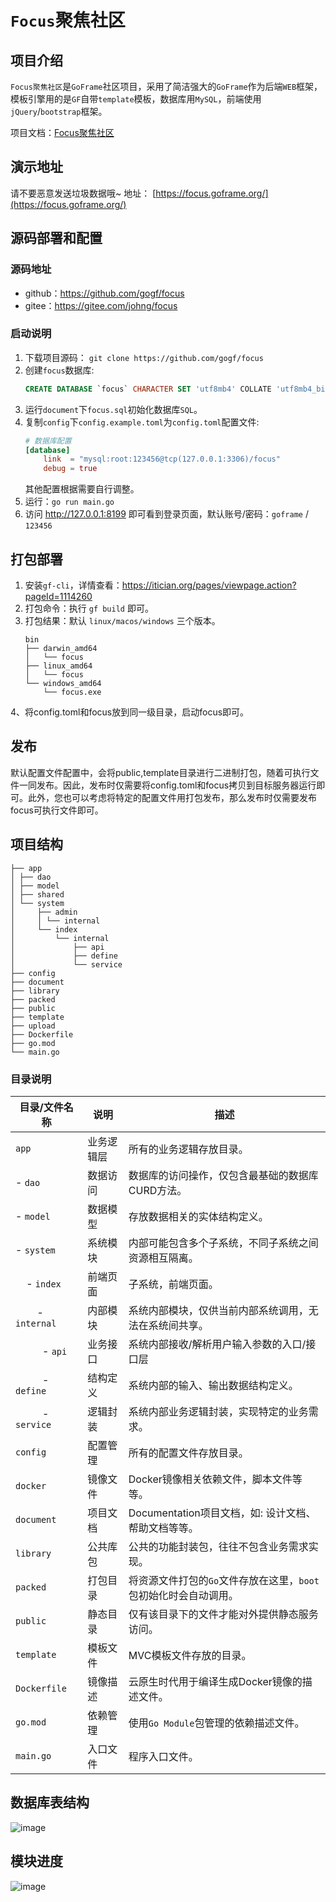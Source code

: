 # `Focus`聚焦社区

## 项目介绍

`Focus聚焦社区`是`GoFrame`社区项目，采用了简洁强大的`GoFrame`作为后端`WEB`框架，
模板引擎用的是`GF`自带`template`模板，数据库用`MySQL`，前端使用`jQuery`/`bootstrap`框架。

项目文档：[Focus聚焦社区](https://itician.org/pages/viewpage.action?pageId=3672317)

## 演示地址

请不要恶意发送垃圾数据哦~ 地址： [https://focus.goframe.org/](https://focus.goframe.org/) 

## 源码部署和配置

### 源码地址

* github：https://github.com/gogf/focus
* gitee：https://gitee.com/johng/focus

### 启动说明

1. 下载项目源码： `git clone https://github.com/gogf/focus` 
2. 创建`focus`数据库:
    ```sql
    CREATE DATABASE `focus` CHARACTER SET 'utf8mb4' COLLATE 'utf8mb4_bin';
    ```
3. 运行`document`下`focus.sql`初始化数据库`SQL`。
4. 复制`config`下`config.example.toml`为`config.toml`配置文件:
    ```toml
    # 数据库配置
    [database]
        link  = "mysql:root:123456@tcp(127.0.0.1:3306)/focus"
        debug = true
    ```
    其他配置根据需要自行调整。
5. 运行：`go run main.go`
6. 访问 http://127.0.0.1:8199 即可看到登录页面，默认账号/密码：`goframe` / `123456`

## 打包部署

1. 安装`gf-cli`，详情查看：https://itician.org/pages/viewpage.action?pageId=1114260
2. 打包命令：执行 `gf build` 即可。
3. 打包结果：默认 `linux/macos/windows` 三个版本。
    ```shell
    bin
    ├── darwin_amd64
    │   └── focus
    ├── linux_amd64
    │   └── focus
    └── windows_amd64
        └── focus.exe
    ```
4、将config.toml和focus放到同一级目录，启动focus即可。

## 发布

默认配置文件配置中，会将public,template目录进行二进制打包，随着可执行文件一同发布。因此，发布时仅需要将config.toml和focus拷贝到目标服务器运行即可。此外，您也可以考虑将特定的配置文件用打包发布，那么发布时仅需要发布focus可执行文件即可。

## 项目结构

```
├── app
│ ├── dao
│ ├── model
│ ├── shared
│ └── system
│     ├── admin
│     │ └── internal
│     └── index
│         └── internal
│             ├── api
│             ├── define
│             └── service
├── config
├── document
├── library
├── packed
├── public
├── template
├── upload
├── Dockerfile
├── go.mod
└── main.go
```

### 目录说明

|目录/文件名称   | 说明 | 描述
|---|---|---
|`app`           | 业务逻辑层 | 所有的业务逻辑存放目录。
| - `dao`        | 数据访问   | 数据库的访问操作，仅包含最基础的数据库CURD方法。
| - `model`      | 数据模型   | 存放数据相关的实体结构定义。
| - `system`     | 系统模块   | 内部可能包含多个子系统，不同子系统之间资源相互隔离。
| &nbsp; &nbsp; - `index`    | 前端页面 | 子系统，前端页面。
| &nbsp; &nbsp; &nbsp; &nbsp; - `internal`       | 内部模块 | 系统内部模块，仅供当前内部系统调用，无法在系统间共享。
| &nbsp; &nbsp; &nbsp; &nbsp; &nbsp; - `api`     | 业务接口 | 系统内部接收/解析用户输入参数的入口/接口层
| &nbsp; &nbsp; &nbsp; &nbsp; &nbsp; - `define`  | 结构定义 | 系统内部的输入、输出数据结构定义。
| &nbsp; &nbsp; &nbsp; &nbsp; &nbsp; - `service` | 逻辑封装 | 系统内部业务逻辑封装，实现特定的业务需求。
|`config`        | 配置管理   | 所有的配置文件存放目录。
|`docker`        | 镜像文件   | Docker镜像相关依赖文件，脚本文件等等。
|`document`      | 项目文档   | Documentation项目文档，如: 设计文档、帮助文档等等。
|`library`       | 公共库包   | 公共的功能封装包，往往不包含业务需求实现。
|`packed`        | 打包目录   | 将资源文件打包的`Go`文件存放在这里，`boot`包初始化时会自动调用。
|`public`        | 静态目录   | 仅有该目录下的文件才能对外提供静态服务访问。
|`template`      | 模板文件   | MVC模板文件存放的目录。
|`Dockerfile`    | 镜像描述 | 云原生时代用于编译生成Docker镜像的描述文件。
|`go.mod`        | 依赖管理   | 使用`Go Module`包管理的依赖描述文件。
|`main.go`       | 入口文件   | 程序入口文件。

## 数据库表结构

![image](document/images/databases.png)

## 模块进度

![image](document/design/focus-v0.1.0-beta.png)